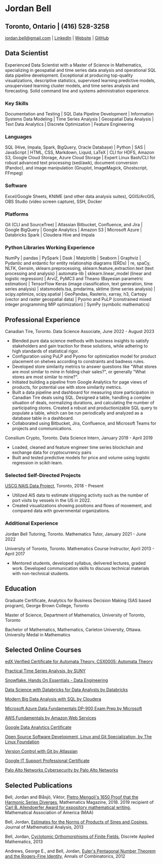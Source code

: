 # Jordan Bell

## Toronto, Ontario | (416) 528-3258

[jordan.bell@gmail.com](mailto:jordan.bell@gmail.com) | [LinkedIn](https://linkedin.com/in/jordanbell2357) | [Website](http://jordanbell.info) | [GitHub](https://github.com/jordanbell2357)

## Data Scientist

Experienced Data Scientist with a Master of Science in Mathematics, specializing in geospatial and time series data analysis and operational SQL data pipeline development. Exceptional at producing top-quality visualizations, descriptive statistics, supervised learning predictive models, unsupervised learning cluster models, and time series analysis and forecasting. Solid command line and systems administration experience.

### Key Skills

Documentation and Testing | SQL Data Pipeline Development | Information Systems Data Modeling | Time Series Analysis | Geospatial Data Analysis | Text Data Analytics | Discrete Optimization | Feature Engineering

### Languages

SQL (Hive, Impala, Spark, BigQuery, Oracle Database) | Python | SAS | JavaScript | HTML, CSS, Markdown, Liquid, LaTeX | CLI for HDFS, Amazon S3, Google Cloud Storage, Azure Cloud Storage | Expert Linux Bash/CLI for robust advanced text processing (sed/awk), document conversion (Pandoc), and image manipulation (Gnuplot, ImageMagick, Ghostscript, FFmpeg)

### Software

Excel/Google Sheets, KNIME (and other data analysis suites), QGIS/ArcGIS, OBS Studio (video screen capture), SSH, Docker

### Platforms

Git (CLI and SourceTree) | Atlassian Bitbucket, Confluence, and Jira | Google BigQuery | Google Analytics | Amazon S3 | Microsoft Azure | Databricks Spark | Cloudera Hive and Impala

### Python Libraries Working Experience

NumPy | pandas | PySpark | Dask | Matplotlib | Seaborn | Graphviz | Pydantic and erdantic for entity relationship diagrams (ERDs) | re, spaCy, NLTK, Gensim, sklearn.preprocessing, sklearn.feature_extraction.text (text processing and analysis) | automata-lib | sklearn.linear_model (linear and logistic regression) | ArviZ, PyMC3 and Theano (Bayesian parametric estimation) | TensorFlow Keras (image classification, text generation, time series analysis) | statsmodels.tsa, pmdarima, sktime (time series analysis) | scipy.optimize, scipy.spatial | GeoPandas, Rasterio, xarray, h3, Cartopy (vector and raster geospatial data) | Pyomo and PuLP (constrained mixed integer programming MIP optimization) | SymPy (symbolic mathematics)

## Professional Experience

Canadian Tire, Toronto. Data Science Associate, June 2022 - August 2023

- Blended pure data science methods with business insights to satisfy stakeholders and gain traction for these solutions, while adhering to high standards of statistical rigor.
- Configuration using PuLP and Pyomo for optimization model for product placement on shelves according to constraints and badness rules.
- Developed store similarity metrics to answer questions like "What stores are most similar to mine in folding chair sales?", or generally "What stores are most similar to mine?".
- Initiated building a pipeline from Google Analytics for page views of products, for potential use with store similarity metrics.
- Built a data pipeline and dashboard for measuring store participation in Canadian Tire deals using SQL. Designed a table, handling a complex situation of deals, normalizing durations, and calculating the number of participating stores. Created a robust and productionizable SQL query to populate a table, which can be run periodically and analyzed as a database table in a dashboard.
- Collaborated using Bitbucket, Jira, Confluence, and Microsoft Teams for projects and communications.


Consilium Crypto, Toronto. Data Science Intern, January 2019 - April 2019

- Loaded, cleaned and feature engineer time series blockchain and exchange data for cryptocurrency pairs
- Built and tested predictive models for price and volume using logistic regression in scikit-learn.

### Selected Self-Directed Projects

[USCG NAIS Data Project](https://github.com/jordanbell2357/uscg-nais-data), Toronto, 2018 - Present

- Utilized AIS data to estimate shipping activity such as the number of port visits by vessels in the US in 2022.
- Created visualizations showing positions and flows of movement, and compared data with governmental organizations.

### Additional Experience

Jordan Bell Tutoring, Toronto. Mathematics Tutor, January 2021 - June 2022

University of Toronto, Toronto. Mathematics Course Instructor, April 2013 - April 2017

- Mentored students, developed syllabus, delivered lectures, graded work. Developed communication skills to discuss technical materials with non-technical students.

## Education

Graduate Certificate, Analytics for Business Decision Making (SAS based program), George Brown College, Toronto

Master of Science, Department of Mathematics, University of Toronto, Toronto

Bachelor of Mathematics, Mathematics, Carleton University, Ottawa. University Medal in Mathematics

## Selected Online Courses

[edX Verified Certificate for Automata Theory. CSX0005: Automata Theory](https://courses.edx.org/certificates/4ad76d04e8fc418ab10daed7c7904299)

[Practical Time Series Analysis, by SUNY](https://www.coursera.org/account/accomplishments/certificate/JF3E2ZYX7W4V)

[Snowflake. Hands On Essentials - Data Engineering](https://www.credly.com/badges/76265419-c89e-4089-9dd1-1fb19cfc6271/linked_in_profile)

[Data Science with Databricks for Data Analysts by Databricks](https://coursera.org/verify/specialization/42R9P8ZCMWJ6)

[Modern Big Data Analysis with SQL by Cloudera](https://coursera.org/share/758c31b0eca67317d378432811a49eae)

[Microsoft Azure Data Fundamentals DP-900 Exam Prep by Microsoft](https://coursera.org/share/3a9b0b2b40a9cbe9f257ca1000ea0271)

[AWS Fundamentals by Amazon Web Services](https://coursera.org/share/add6daea4dd38b3d06e02647736c9481)

[Google Data Analytics Certificate](https://www.credly.com/badges/edcdba60-5676-4202-91d0-aec1247fe104/linked_in_profile)

[Open Source Software Development, Linux and Git Specialization, by The Linux Foundation](https://www.credly.com/badges/3ca0eef0-4775-4a38-bae5-c500e12a35cc/linked_in_profile)

[Version Control with Git by Atlassian](https://coursera.org/share/6e44368590fe12674aa1f8e172719698)

[Google IT Support Professional Certificate](https://coursera.org/share/ec054a74b0af3665bc1921683fcb1c55)

[Palo Alto Networks Cybersecurity by Palo Alto Networks](https://coursera.org/share/2b4286e1772f2fd32fa89be409440459)

## Selected Publications

Bell, Jordan and Blåsjö, Viktor, [Pietro Mengoli's 1650 Proof that the Harmonic Series Diverges](https://doi.org/10.1080/0025570X.2018.1506656), Mathematics Magazine, 2018. 2019 recipient of [Carl B. Allendoerfer Award for expository mathematical writing](https://www.maa.org/programs-and-communities/member-communities/maa-awards/writing-awards/carl-b-allendoerfer-awards), Mathematical Association of America (MAA)

Bell, Jordan, [Estimates for the Norms of Products of Sines and Cosines](https://doi.org/10.1016/j.jmaa.2013.04.010), Journal of Mathematical Analysis, 2013

Bell, Jordan, [Cyclotomic Orthomorphisms of Finite Fields](https://doi.org/10.1016/j.dam.2012.08.013), Discrete Applied Mathematics, 2013

Andrews, George E., and Bell, Jordan, [Euler's Pentagonal Number Theorem and the Rogers-Fine Identity](https://doi.org/10.1007/s00026-012-0139-4), Annals of Combinatorics, 2012